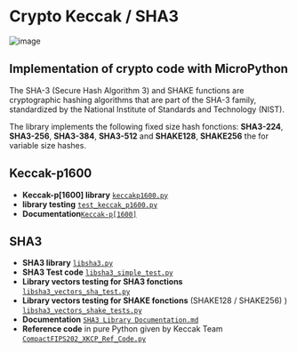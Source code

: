 # Crypto Keccak / SHA3

![image](https://github.com/user-attachments/assets/d23da5d7-1ce4-4f79-a960-7c93ea75acd0)

## Implementation of crypto code with MicroPython

The SHA-3 (Secure Hash Algorithm 3) and SHAKE functions are cryptographic hashing algorithms that are part of the SHA-3 family, standardized by the National Institute of Standards and Technology (NIST).

The library implements the following fixed size hash fonctions: **SHA3-224**, **SHA3-256**, **SHA3-384**, **SHA3-512** and **SHAKE128**, **SHAKE256** the  for variable size hashes.

## Keccak-p1600

- **Keccak-p[1600] library** [`keccakp1600.py`](https://github.com/MicroControleurMonde/SHA3/blob/main/keccakp1600.py)
- **library testing** [`test_keccak_p1600.py`](https://github.com/MicroControleurMonde/SHA3/blob/main/test_keccak_p1600.py`)
- **Documentation**[`Keccak-p[1600]`](https://github.com/MicroControleurMonde/SHA3/blob/main/Keccak/keccak_p1600.md)

## SHA3

- **SHA3 library** [`libsha3.py`](https://github.com/MicroControleurMonde/SHA3/blob/main/SHA3_Files/libsha3.py)
- **SHA3 Test code** [`libsha3_simple_test.py`](https://github.com/MicroControleurMonde/SHA3/blob/main/SHA3_Files/libsha3_simple_test.py)
- **Library vectors testing for SHA3 fonctions** [`libsha3_vectors_sha_test.py`](https://github.com/MicroControleurMonde/SHA3/blob/main/SHA3_Files/libsha3_vectors_sha_test.py)
- **Library vectors testing for SHAKE fonctions** (SHAKE128 / SHAKE256) ) [`libsha3_vectors_shake_tests.py`](https://github.com/MicroControleurMonde/SHA3/blob/main/SHA3_Files/libsha3_vectors_shake_tests.py)
- **Documentation** [`SHA3 Library Documentation.md`](https://github.com/MicroControleurMonde/SHA3/blob/main/SHA3_Files/SHA3%20Library%20Documentation.md)
- **Reference code** in pure Python given by Keccak Team [`CompactFIPS202_XKCP_Ref_Code.py`](https://github.com/MicroControleurMonde/SHA3/blob/main/SHA3_Files/CompactFIPS202_XKCP_Ref_Code.py)
